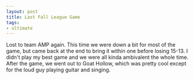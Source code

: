 ```yaml
---
layout: post
title: Last Fall League Game
tags:
- ultimate
---
```


Lost to team AMP again. This time we were down a bit for most of the game, but came back at the end to bring it within one before losing 15-13. I didn't play my best game and we were all kinda ambivalent the whole time. After the game, we went out to Goat Hollow, which was pretty cool except for the loud guy playing guitar and singing. 
